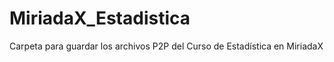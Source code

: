 MiriadaX_Estadistica
====================

Carpeta para guardar los archivos P2P del Curso de Estadística en MiriadaX
